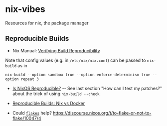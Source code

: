 # nix-vibes
Resources for nix, the package manager


## Reproducible Builds
* Nix Manual: [Verifying Build Reproducibility](https://nixos.org/manual/nix/stable/advanced-topics/diff-hook.html?highlight=reproducible%20build#verifying-build-reproducibility)

Note that config values (e.g. in `/etc/nix/nix.conf`) can be passed to `nix-build` as in

```console
nix-build --option sandbox true --option enforce-determinism true --option repeat 3
```

* [Is NixOS Reproducible?](https://r13y.com/) -- See last section "How can I test my patches?" about the trick of using `nix-build --check`

* [Reproducible Builds: Nix vs Docker](https://discourse.nixos.org/t/resources-that-explains-nix-vs-docker-for-reproducible-builds/9508)

* Could [`flakes`](https://nixos.wiki/wiki/Flakes) help? https://discourse.nixos.org/t/to-flake-or-not-to-flake/10047/4
